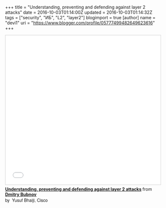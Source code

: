 +++
title = "Understanding, preventing and defending against layer 2 attacks"
date = 2016-10-03T01:14:00Z
updated = 2016-10-03T01:14:32Z
tags = ["security", "ИБ", "L2", "layer2"]
blogimport = true 
[author]
	name = "devi1"
	uri = "https://www.blogger.com/profile/05777499482649623616"
+++

<iframe allowfullscreen="" frameborder="0" height="485" marginheight="0" marginwidth="0" scrolling="no" src="//www.slideshare.net/slideshow/embed_code/key/jJi84qTM4bZvft" style="border-width: 1px; border: 1px solid #ccc; margin-bottom: 5px; max-width: 100%;" width="595"> </iframe> <br /><div style="margin-bottom: 5px;"><strong> <a href="https://www.slideshare.net/bubnovd/understanding-preventing-and-defending-against-layer-2-attacks-66660892" target="_blank" title="Understanding, preventing and defending against layer 2 attacks">Understanding, preventing and defending against layer 2 attacks</a> </strong> from <strong><a href="https://www.slideshare.net/bubnovd" target="_blank">Dmitry Bubnov</a></strong> <br /><span style="background-color: white; font-family: &quot;Helvetica Neue&quot;, Helvetica, Roboto, Arial, sans-serif; font-size: 14px;">by &nbsp;Yusuf Bhaiji, Cisco</span></div>
